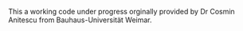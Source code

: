 This a working code under progress orginally provided by Dr Cosmin Anitescu from Bauhaus-Universität Weimar.

